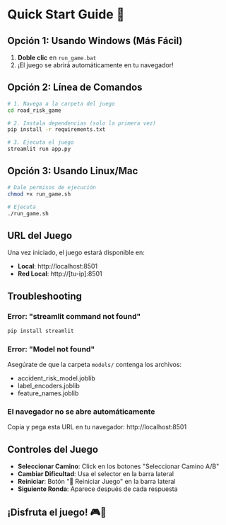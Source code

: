 # Quick Start Guide 🚀

## Opción 1: Usando Windows (Más Fácil)

1. **Doble clic** en `run_game.bat`
2. ¡El juego se abrirá automáticamente en tu navegador!

## Opción 2: Línea de Comandos

```bash
# 1. Navega a la carpeta del juego
cd road_risk_game

# 2. Instala dependencias (solo la primera vez)
pip install -r requirements.txt

# 3. Ejecuta el juego
streamlit run app.py
```

## Opción 3: Usando Linux/Mac

```bash
# Dale permisos de ejecución
chmod +x run_game.sh

# Ejecuta
./run_game.sh
```

## URL del Juego

Una vez iniciado, el juego estará disponible en:
- **Local**: http://localhost:8501
- **Red Local**: http://[tu-ip]:8501

## Troubleshooting

### Error: "streamlit command not found"
```bash
pip install streamlit
```

### Error: "Model not found"
Asegúrate de que la carpeta `models/` contenga los archivos:
- accident_risk_model.joblib
- label_encoders.joblib
- feature_names.joblib

### El navegador no se abre automáticamente
Copia y pega esta URL en tu navegador: http://localhost:8501

## Controles del Juego

- **Seleccionar Camino**: Click en los botones "Seleccionar Camino A/B"
- **Cambiar Dificultad**: Usa el selector en la barra lateral
- **Reiniciar**: Botón "🔄 Reiniciar Juego" en la barra lateral
- **Siguiente Ronda**: Aparece después de cada respuesta

## ¡Disfruta el juego! 🎮🚗
